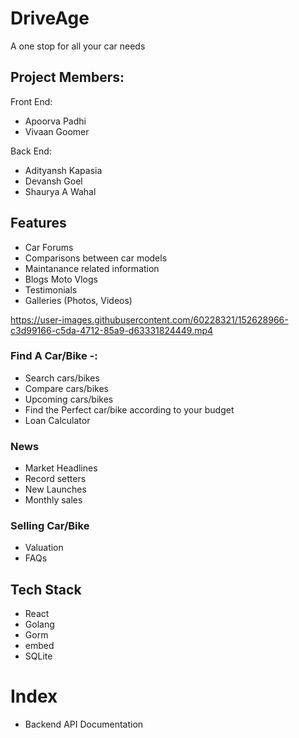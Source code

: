# DriveAge
A one stop for all your car needs
## Project Members:
Front End:
 - Apoorva Padhi
 - Vivaan Goomer

Back End:
 - Adityansh Kapasia 
 - Devansh Goel  
 - Shaurya A Wahal

## Features
 - Car Forums 
 - Comparisons between car models
 - Maintanance related information   
 - Blogs Moto Vlogs
 - Testimonials 
 - Galleries (Photos, Videos)

https://user-images.githubusercontent.com/60228321/152628966-c3d99166-c5da-4712-85a9-d63331824449.mp4


### Find A Car/Bike -:

 - Search cars/bikes
 - Compare cars/bikes
 - Upcoming cars/bikes
 - Find the Perfect car/bike according to your budget
 - Loan Calculator

### News

 - Market Headlines
 - Record setters
 - New Launches
 - Monthly sales

### Selling Car/Bike

 - Valuation
 - FAQs

## Tech Stack

 - React
 - Golang
 - Gorm
 - embed
 - SQLite

# Index
 - Backend API Documentation
